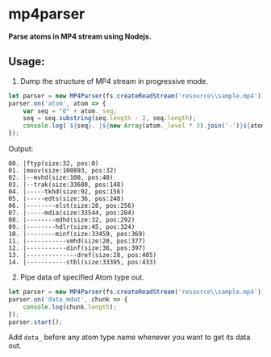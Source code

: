 # mp4parser

**Parse atoms in MP4 stream using Nodejs.**

## Usage:  
1. Dump the structure of MP4 stream in progressive mode.  
```javascript
let parser = new MP4Parser(fs.createReadStream('resource\\sample.mp4'));
parser.on('atom', atom => {
    var seq = "0" + atom._seq;
    seq = seq.substring(seq.length - 2, seq.length);
    console.log(`${seq}. |${new Array(atom._level * 3).join('-')}${atom.type}(size:${atom.size}, pos:${atom._pos})`);
});
```
Output:  
```
00. |ftyp(size:32, pos:0)
01. |moov(size:100893, pos:32)
02. |--mvhd(size:108, pos:40)
03. |--trak(size:33680, pos:148)
04. |-----tkhd(size:92, pos:156)
05. |-----edts(size:36, pos:248)
06. |--------elst(size:28, pos:256)
07. |-----mdia(size:33544, pos:284)
08. |--------mdhd(size:32, pos:292)
09. |--------hdlr(size:45, pos:324)
10. |--------minf(size:33459, pos:369)
11. |-----------vmhd(size:20, pos:377)
12. |-----------dinf(size:36, pos:397)
13. |--------------dref(size:28, pos:405)
14. |-----------stbl(size:33395, pos:433)
```
2. Pipe data of specified Atom type out.  
```javascript
let parser = new MP4Parser(fs.createReadStream('resource\\sample.mp4'));
parser.on('data_mdat', chunk => {
    console.log(chunk.length);
});
parser.start();
```
Add `data_` before any atom type name whenever you want to get its data out. 

